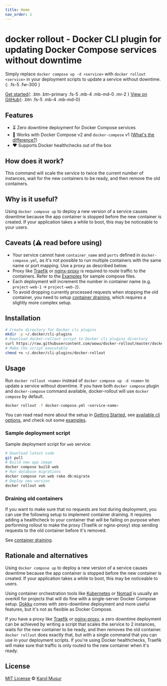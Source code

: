 ```yaml
---
title: Home
nav_order: 1
---
```


# docker rollout - Docker CLI plugin for updating Docker Compose services without downtime

Simply replace `docker compose up -d <service>` with `docker rollout <service>` in your deployment scripts to update a service without downtime.
{: .fs-5 .fw-300 }

[Get started](#installation){: .btn .btn-primary .fs-5 .mb-4 .mb-md-0 .mr-2 }
[View on GitHub](https://github.com/wowu/docker-rollout){: .btn .fs-5 .mb-4 .mb-md-0}

## Features

- ⏳ Zero downtime deployment for Docker Compose services
- 🐳 Works with Docker Compose v2 and `docker-compose` v1 ([What's the difference?](https://docs.docker.com/compose/releases/migrate/))
- ❤️ Supports Docker healthchecks out of the box

## How does it work?

This command will scale the service to twice the current number of instances, wait for the new containers to be ready, and then remove the old containers.

## Why is it useful?

Using `docker compose up` to deploy a new version of a service causes downtime because the app container is stopped before the new container is created. If your application takes a while to boot, this may be noticeable to your users.

## Caveats (⚠️ read before using)

- Your service cannot have `container_name` and `ports` defined in `docker-compose.yml`, as it's not possible to run multiple containers with the same name or port mapping. Use a proxy as described below.
- Proxy like [Traefik](https://github.com/traefik/traefik) or [nginx-proxy](https://github.com/nginx-proxy/nginx-proxy) is required to route traffic to the containers. Refer to the [Examples](examples) for sample compose files.
- Each deployment will increment the number in container name (e.g. `project-web-1` -> `project-web-2`).
- To avoid dropping currently processed requests when stopping the old container, you need to setup [container draining](#draining-old-containers), which requires a slightly more complex setup.

## Installation

```bash
# Create directory for Docker cli plugins
mkdir -p ~/.docker/cli-plugins
# Download docker-rollout script to Docker cli plugins directory
curl https://raw.githubusercontent.com/wowu/docker-rollout/master/docker-rollout -o ~/.docker/cli-plugins/docker-rollout
# Make the script executable
chmod +x ~/.docker/cli-plugins/docker-rollout
```

## Usage

Run `docker rollout <name>` instead of `docker compose up -d <name>` to update a service without downtime. If you have both `docker compose` plugin and `docker-compose` command available, docker-rollout will use `docker compose` by default.

```bash
docker rollout -f docker-compose.yml <service-name>
```

You can read read more about the setup in [Getting Started](getting-started), see [available cli options](cli-options), and check out some [examples](examples).

### Sample deployment script

Sample deployment script for `web` service:

```bash
# Download latest code
git pull
# Build new app image
docker compose build web
# Run database migrations
docker compose run web rake db:migrate
# Deploy new version
docker rollout web
```

### Draining old containers

If you want to make sure that no requests are lost during deployment, you can use the following setup to implement container draining. It requires adding a healthcheck to your container that will be failing on purpose when performing rollout to make the proxy (Traefik or nginx-proxy) stop sending requests to the old container before it's removed.

See [container draining](container-draining).

## Rationale and alternatives

Using `docker compose up` to deploy a new version of a service causes downtime because the app container is stopped before the new container is created.
If your application takes a while to boot, this may be noticeable to users.

Using container orchestration tools like [Kubernetes](https://kubernetes.io/) or [Nomad](https://www.nomadproject.io/) is usually an overkill for projects that will do fine with a single-server Docker Compose setup. [Dokku](https://github.com/dokku/dokku) comes with zero-downtime deployment and more useful features, but it's not as flexible as Docker Compose.

If you have a proxy like [Traefik](https://github.com/traefik/traefik) or [nginx-proxy](https://github.com/nginx-proxy/nginx-proxy), a zero downtime deployment can be achieved by writing a script that scales the service to 2 instances, waits for the new container to be ready, and then removes the old container.
`docker rollout` does exactly that, but with a single command that you can use in your deployment scripts.
If you're using Docker healthchecks, Traefik will make sure that traffic is only routed to the new container when it's ready.

## License

[MIT License](https://github.com/wowu/docker-rollout/blob/main/LICENSE) &copy; [Karol Musur](https://wowu.dev)

